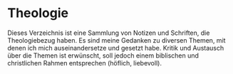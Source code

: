 # Theologie

Dieses Verzeichnis ist eine Sammlung von Notizen und Schriften, die Theologiebezug haben. Es sind meine Gedanken zu diversen Themen, mit denen ich mich auseinandersetze und gesetzt habe. Kritik und Austausch über die Themen ist erwünscht, soll jedoch einem biblischen und christlichen Rahmen entsprechen (höflich, liebevoll).
